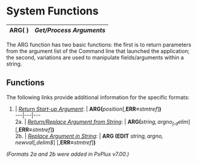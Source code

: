 # System Functions

**ARG( )** |  **_Get/Process Arguments_**  
---|---  
  
The ARG function has two basic functions: the first is to return parameters from the argument list of the Command line that launched the application; the second, variations are used to manipulate fields/arguments within a string.

##  Functions

The following links provide additional information for the specific formats:

1. |  _[Return Start-up Argument](arg_command.md)_: |  **ARG(**_position_[,**ERR=**_stmtref_]**)**  
---|---|---  
2a. |  _[Return/Replace Argument from String](arg_string.md)_: |  **ARG(**_string$, argno_[,_delim$_] [,**ERR=**_stmtref_]**)**  
2b. |  _[Replace Argument in String](arg_string.md)_: |  **ARG (EDIT** _string$, argno, newval$_[,_delim$_] [,**ERR=**_stmtref_]**)**  
  
_(Formats 2a and 2b were added in PxPlus v7.00.)_
